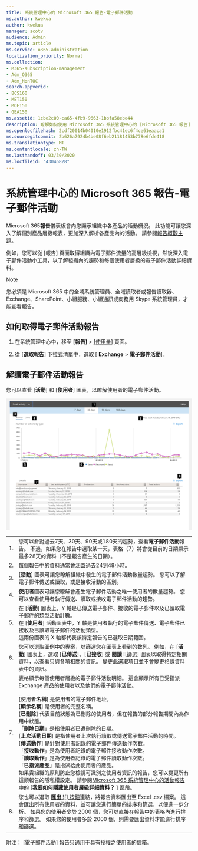 ```yaml
---
title: 系統管理中心的 Microsoft 365 報告-電子郵件活動
ms.author: kwekua
author: kwekua
manager: scotv
audience: Admin
ms.topic: article
ms.service: o365-administration
localization_priority: Normal
ms.collection:
- M365-subscription-management
- Adm_O365
- Adm_NonTOC
search.appverid:
- BCS160
- MET150
- MOE150
- GEA150
ms.assetid: 1cbe2c00-ca65-4fb9-9663-1bbfa58ebe44
description: 瞭解如何使用 Microsoft 365 系統管理中心的 [Microsoft 365 報告] 儀表板來取得電子郵件活動報告。
ms.openlocfilehash: 2cdf20014b04010e1912fbc41ec6f4ce61eaaca1
ms.sourcegitcommit: 2b626a7924b4be08f6eb21181453b778e6fde418
ms.translationtype: MT
ms.contentlocale: zh-TW
ms.lasthandoff: 03/30/2020
ms.locfileid: "43046828"
---
```

# <a name="microsoft-365-reports-in-the-admin-center---email-activity"></a>系統管理中心的 Microsoft 365 報告-電子郵件活動

Microsoft 365**報告**儀表板會向您顯示組織中各產品的活動概況。 此功能可讓您深入了解個別產品層級報表，更加深入解析各產品內的活動。 請參閱[報告概觀主題](activity-reports.md)。
  
例如，您可以從 [報告] 頁面取得組織內電子郵件流量的高層級檢視，然後深入電子郵件活動小工具，以了解組織內的趨勢和每個使用者層級的電子郵件活動詳細資料。
  
> [!NOTE]
> 您必須是 Microsoft 365 中的全域系統管理員、全域讀取者或報告讀取器、Exchange、SharePoint、小組服務、小組通訊或商務用 Skype 系統管理員，才能查看報告。 

## <a name="how-to-get-to-the-email-activity-report"></a>如何取得電子郵件活動報告

1. 在系統管理中心中，移至 **[報告]** \> <a href="https://go.microsoft.com/fwlink/p/?linkid=2074756" target="_blank">[使用量]</a> 頁面。

    
2. 從 [**選取報告**] 下拉式清單中，選取 [ **Exchange** \> **電子郵件活動**]。
  
## <a name="interpret-the-email-activity-report"></a>解讀電子郵件活動報告

您可以查看 [**活動**] 和 [**使用者**] 圖表，以瞭解使用者的電子郵件活動。 
  
![電子郵件活動報告](../../media/21c1e082-317e-4b5e-b736-661ca5744def.png)
  
|||
|:-----|:-----|
|1.  <br/> |您可以針對過去7天、30天、90天或180天的趨勢，查看**電子郵件活動**報告。 不過，如果您在報告中選取某一天，表格（7）將會從目前的日期顯示最多28天的資料（不是報告產生的日期）。  <br/> |
|2.  <br/> |每個報告中的資料通常會涵蓋過去24到48小時。  <br/> |
|3.  <br/> |[**活動**] 圖表可讓您瞭解組織中發生的電子郵件活動數量趨勢。 您可以了解電子郵件傳送或讀取，或是接收活動的區別。  <br/> |
|4.  <br/> |**使用者**圖表可讓您瞭解會產生電子郵件活動之唯一使用者的數量趨勢。 您可以查看使用者執行傳送、讀取或接收電子郵件活動的趨勢。  <br/> |
|5.  <br/> | 在 [**活動**] 圖表上，Y 軸是已傳送電子郵件、接收的電子郵件以及已讀取電子郵件的類型活動計數。  <br/>  在 [**使用者**] 活動圖表中，Y 軸是使用者執行的電子郵件傳送、電子郵件已接收及已讀取電子郵件的活動類型。  <br/>  這兩份圖表的 X 軸都代表該特定報告的已選取日期範圍。  <br/> |
|6.  <br/> |您可以選取圖例中的專案，以篩選您在圖表上看到的數列。 例如，在 [**活動**] 圖表上，選取 [**已傳送**]、[**已接收**] 或 [](../../media/a3a9cb3d-b8b1-4c6a-9f6f-18aebf74c3a0.png) **閱讀** ![篩選] 圖表以取得特定相關資料，以查看只與各項相關的資訊。 變更此選取項目並不會變更格線資料表中的資訊。  <br/> |
|7.  <br/> | 表格顯示每個使用者層級的電子郵件活動明細。 這會顯示所有已受指派 Exchange 產品的使用者以及他們的電子郵件活動。 <br/> <br/> [使用者**名稱**] 是使用者的電子郵件地址。  <br/> [**顯示名稱**] 是使用者的完整名稱。  <br/> [**已刪除**] 代表目前狀態為已刪除的使用者，但在報告的部分報告期間內為作用中狀態。  <br/> 「**刪除日期**」是指使用者已遭刪除的日期。  <br/> [**上次活動日期**] 是指使用者上次執行讀取或傳送電子郵件活動的時間。  <br/> [**傳送動作**] 是針對使用者記錄的電子郵件傳送動作次數。  <br/> 「**接收動作**」是為使用者記錄的電子郵件接收動作次數。  <br/> 「**讀取動作**」是為使用者記錄的電子郵件讀取動作次數。  <br/> 「已**指派產品**」是指派給此使用者的產品。  <br/>  如果貴組織的原則防止您檢視可識別之使用者資訊的報告，您可以變更所有這類報告的隱私權設定。 請參閱[Microsoft 365 系統管理中心的活動報告中](activity-reports.md)的 [**我要如何隱藏使用者層級詳細資料？** ] 區段。  <br/> |
|8.  <br/> |您也可以選取 [**匯出** ![] 按鈕](../../media/816a224b-6ca7-4967-a135-4f6427f64dc8.JPG)連結，將報告資料匯出至 Excel .csv 檔案。 這會匯出所有使用者的資料，並可讓您進行簡單的排序和篩選，以便進一步分析。 如果您的使用者少於 2000 個，您可以直接在報告中的表格內進行排序和篩選。 如果您的使用者多於 2000 個，則需要匯出資料才能進行排序和篩選。  <br/> |
|||
   
附注： [電子郵件活動] 報告只適用于具有授權之使用者的信箱。
